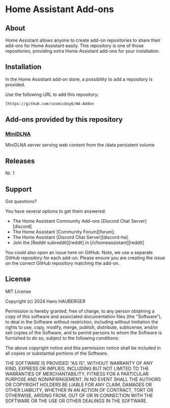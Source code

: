 # Home Assistant Add-ons

## About

Home Assistant allows anyone to create add-on repositories to share their
add-ons for Home Assistant easily. This repository is one of those repositories,
providing extra Home Assistant add-ons for your installation.

## Installation

In the Home Assistant add-on store, a possibility to add a repository is provided.

Use the following URL to add this repository:

```txt
[https://github.com/cosmicboy6/HA-Addon
```

## Add-ons provided by this repository



### [MiniDLNA][addon-minidlna]
MiniDLNA server serving web content from the /data persistent volume


## Releases

Nr. 1

## Support

Got questions?

You have several options to get them answered:

- The Home Assistant Community Add-ons [Discord Chat Server][discord]
- The Home Assistant [Community Forum][forum].
- The Home Assistant [Discord Chat Server][discord-ha].
- Join the [Reddit subreddit][reddit] in [/r/homeassistant][reddit]

You could also open an issue here on GitHub. Note, we use a separate
GitHub repository for each add-on. Please ensure you are creating the issue
on the correct GitHub repository matching the add-on.

## License

MIT License

Copyright (c) 2024 Hans HAUBERGER

Permission is hereby granted, free of charge, to any person obtaining a copy
of this software and associated documentation files (the "Software"), to deal
in the Software without restriction, including without limitation the rights
to use, copy, modify, merge, publish, distribute, sublicense, and/or sell
copies of the Software, and to permit persons to whom the Software is
furnished to do so, subject to the following conditions:

The above copyright notice and this permission notice shall be included in all
copies or substantial portions of the Software.

THE SOFTWARE IS PROVIDED "AS IS", WITHOUT WARRANTY OF ANY KIND, EXPRESS OR
IMPLIED, INCLUDING BUT NOT LIMITED TO THE WARRANTIES OF MERCHANTABILITY,
FITNESS FOR A PARTICULAR PURPOSE AND NONINFRINGEMENT. IN NO EVENT SHALL THE
AUTHORS OR COPYRIGHT HOLDERS BE LIABLE FOR ANY CLAIM, DAMAGES OR OTHER
LIABILITY, WHETHER IN AN ACTION OF CONTRACT, TORT OR OTHERWISE, ARISING FROM,
OUT OF OR IN CONNECTION WITH THE SOFTWARE OR THE USE OR OTHER DEALINGS IN THE
SOFTWARE.


[addon-dashcast]: https://github.com/bvlaicu/home-assistant-addons/tree/master/dashcast
[addon-meter-reader]: https://github.com/bvlaicu/home-assistant-addons/tree/master/meter-reader
[addon-minidlna]: https://github.com/bvlaicu/home-assistant-addons/tree/master/minidlna
[addon-rtlamr]: https://github.com/bvlaicu/home-assistant-addons/tree/master/rtlamr
[addon-oru]: https://github.com/bvlaicu/home-assistant-addons/tree/master/oru
[addon-php]: https://github.com/bvlaicu/home-assistant-addons/tree/master/php
